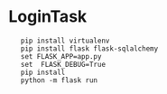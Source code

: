 # LoginTask
       pip install virtualenv
       pip install flask flask-sqlalchemy
       set FLASK_APP=app.py
       set  FLASK_DEBUG=True
       pip install
       python -m flask run 
